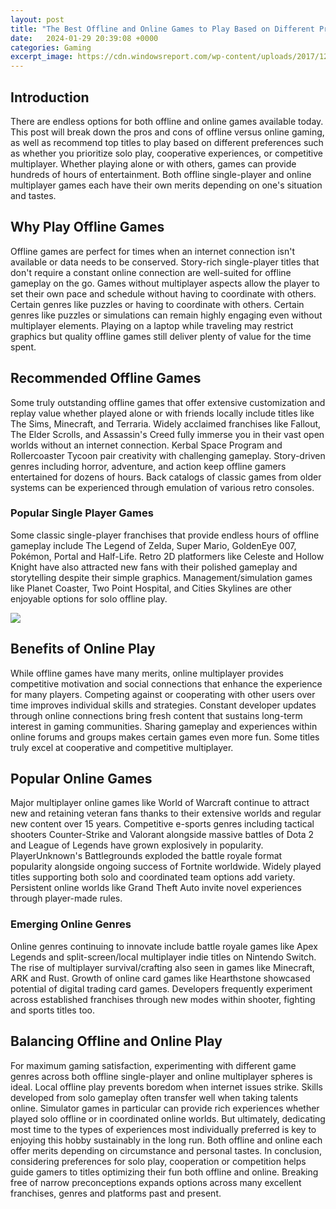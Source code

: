 ```yaml
---
layout: post
title: "The Best Offline and Online Games to Play Based on Different Preferences"
date:   2024-01-29 20:39:08 +0000
categories: Gaming
excerpt_image: https://cdn.windowsreport.com/wp-content/uploads/2017/12/windows-games-20186.jpg
---
```


## Introduction
There are endless options for both offline and online games available today. This post will break down the pros and cons of offline versus online gaming, as well as recommend top titles to play based on different preferences such as whether you prioritize solo play, cooperative experiences, or competitive multiplayer. Whether playing alone or with others, games can provide hundreds of hours of entertainment. Both offline single-player and online multiplayer games each have their own merits depending on one's situation and tastes.
## Why Play Offline Games 
Offline games are perfect for times when an internet connection isn't available or data needs to be conserved. Story-rich single-player titles that don't require a constant online connection are well-suited for offline gameplay on the go. Games without multiplayer aspects allow the player to set their own pace and schedule without having to coordinate with others. Certain genres like puzzles or having to coordinate with others. Certain genres like puzzles or simulations can remain highly engaging even without multiplayer elements. Playing on a laptop while traveling may restrict graphics but quality offline games still deliver plenty of value for the time spent.
## Recommended Offline Games
Some truly outstanding offline games that offer extensive customization and replay value whether played alone or with friends locally include titles like The Sims, Minecraft, and Terraria. Widely acclaimed franchises like Fallout, The Elder Scrolls, and Assassin's Creed fully immerse you in their vast open worlds without an internet connection. Kerbal Space Program and Rollercoaster Tycoon pair creativity with challenging gameplay. Story-driven genres including horror, adventure, and action keep offline gamers entertained for dozens of hours. Back catalogs of classic games from older systems can be experienced through emulation of various retro consoles.
### Popular Single Player Games 
Some classic single-player franchises that provide endless hours of offline gameplay include The Legend of Zelda, Super Mario, GoldenEye 007, Pokémon, Portal and Half-Life. Retro 2D platformers like Celeste and Hollow Knight have also attracted new fans with their polished gameplay and storytelling despite their simple graphics. Management/simulation games like Planet Coaster, Two Point Hospital, and Cities Skylines are other enjoyable options for solo offline play.

![](https://cdn.windowsreport.com/wp-content/uploads/2017/12/windows-games-20186.jpg)
## Benefits of Online Play
While offline games have many merits, online multiplayer provides competitive motivation and social connections that enhance the experience for many players. Competing against or cooperating with other users over time improves individual skills and strategies. Constant developer updates through online connections bring fresh content that sustains long-term interest in gaming communities. Sharing gameplay and experiences within online forums and groups makes certain games even more fun. Some titles truly excel at cooperative and competitive multiplayer. 
## Popular Online Games
Major multiplayer online games like World of Warcraft continue to attract new and retaining veteran fans thanks to their extensive worlds and regular new content over 15 years. Competitive e-sports genres including tactical shooters Counter-Strike and Valorant alongside massive battles of Dota 2 and League of Legends have grown explosively in popularity. PlayerUnknown's Battlegrounds exploded the battle royale format popularity alongside ongoing success of Fortnite worldwide. Widely played titles supporting both solo and coordinated team options add variety. Persistent online worlds like Grand Theft Auto invite novel experiences through player-made rules.
### Emerging Online Genres
Online genres continuing to innovate include battle royale games like Apex Legends and split-screen/local multiplayer indie titles on Nintendo Switch. The rise of multiplayer survival/crafting also seen in games like Minecraft, ARK and Rust. Growth of online card games like Hearthstone showcased potential of digital trading card games. Developers frequently experiment across established franchises through new modes within shooter, fighting and sports titles too.
## Balancing Offline and Online Play
For maximum gaming satisfaction, experimenting with different game genres across both offline single-player and online multiplayer spheres is ideal. Local offline play prevents boredom when internet issues strike. Skills developed from solo gameplay often transfer well when taking talents online. Simulator games in particular can provide rich experiences whether played solo offline or in coordinated online worlds. But ultimately, dedicating most time to the types of experiences most individually preferred is key to enjoying this hobby sustainably in the long run. Both offline and online each offer merits depending on circumstance and personal tastes.
In conclusion, considering preferences for solo play, cooperation or competition helps guide gamers to titles optimizing their fun both offline and online. Breaking free of narrow preconceptions expands options across many excellent franchises, genres and platforms past and present.